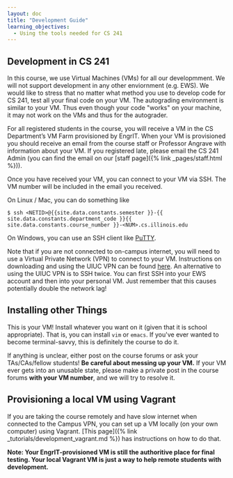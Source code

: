 ```yaml
---
layout: doc
title: "Development Guide"
learning_objectives:
  - Using the tools needed for CS 241
---
```


## Development in CS 241
In this course, we use Virtual Machines (VMs) for all our developmment. We will not support development in any other enviornment (e.g. EWS). We would like to stress that no matter what method you use to develop code for CS 241, test all your final code on your VM. The autograding environment is similar to your VM. Thus even though your code "works" on your machine, it may not work on the VMs and thus for the autograder.

For all registered students in the course, you will receive a VM in the CS Department’s VM Farm provisioned by EngrIT. When your VM is provisioned you should receive an email from the course staff or Professor Angrave with information about your VM. If you registered late, please email the CS 241 Admin (you can find the email on our [staff page]({% link _pages/staff.html %})).

Once you have received your VM, you can connect to your VM via SSH. The VM number will be included in the email you received.

On Linux / Mac, you can do something like
```console
$ ssh <NETID>@{{site.data.constants.semester }}-{{ site.data.constants.department_code }}{{ site.data.constants.course_number }}-<NUM>.cs.illinois.edu
```

On Windows, you can use an SSH client like [PuTTY](https://www.putty.org/).

Note that if you are not connected to on-campus internet, you will need to use a Virtual Private Network (VPN) to connect to your VM. Instructions on downloading and using the UIUC VPN can be found [here](https://answers.uillinois.edu/illinois/98773). An alternative to using the UIUC VPN is to SSH twice. You can first SSH into your EWS account and then into your personal VM. Just remember that this causes potentially double the network lag!

## Installing other Things

This is your VM! Install whatever you want on it (given that it is school appropriate). That is, you can install `vim` or `emacs`. If you've ever wanted to become terminal-savvy, this is definitely the course to do it.

If anything is unclear, either post on the course forums or ask your TAs/CAs/fellow students! **Be careful about messing up your VM.** If your VM ever gets into an unusable state, please make a private post in the course forums **with your VM number**, and we will try to resolve it.

## Provisioning a local VM using Vagrant

If you are taking the course remotely and have slow internet when connected to the Campus VPN, you can set up a VM locally (on your own computer) using Vagrant. [This page]({% link _tutorials/development_vagrant.md %}) has instructions on how to do that.

**Note: Your EngrIT-provisioned VM is still the authoritive place for final testing. Your local Vagrant VM is just a way to help remote students with development.**
